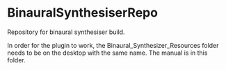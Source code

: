 # BinauralSynthesiserRepo
Repository for binaural synthesiser build.

In order for the plugin to work, the Binaural_Synthesizer_Resources folder needs to be on the desktop with the same name.  The manual is in this folder.
